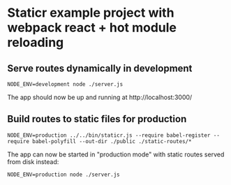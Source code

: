# Staticr example project with webpack react + hot module reloading 

## Serve routes dynamically in development

```
NODE_ENV=development node ./server.js
```

The app should now be up and running at http://localhost:3000/

## Build routes to static files for production

```
NODE_ENV=production ../../bin/staticr.js --require babel-register --require babel-polyfill --out-dir ./public ./static-routes/*
```

The app can now be started in "production mode" with static routes served from disk instead:

```
NODE_ENV=production node ./server.js
```


